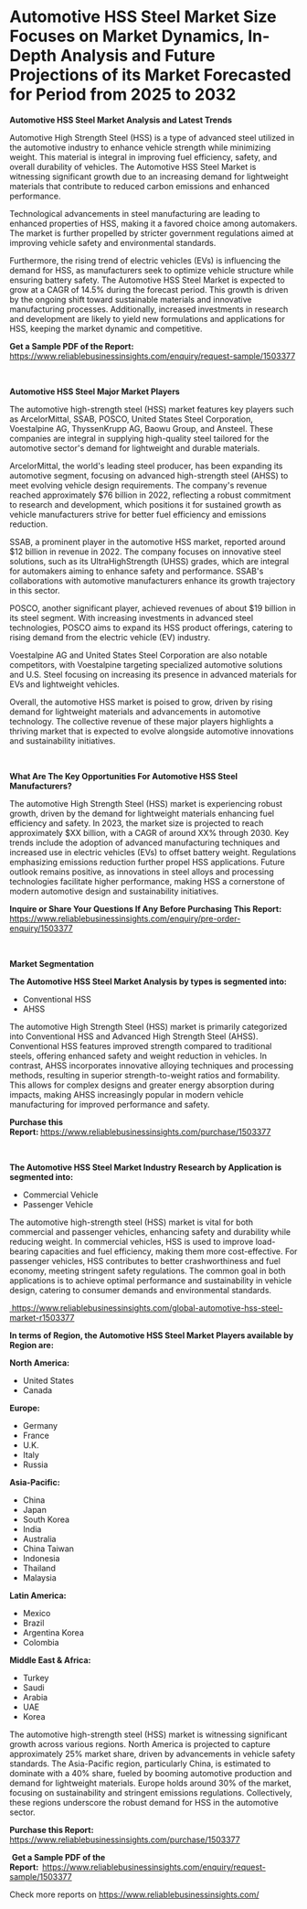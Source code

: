 <p><h1>Automotive HSS Steel Market Size Focuses on Market Dynamics, In-Depth Analysis and Future Projections of its Market Forecasted for Period from 2025 to 2032</h1></p><p><strong>Automotive HSS Steel Market Analysis and Latest Trends</strong></p>
<p><p>Automotive High Strength Steel (HSS) is a type of advanced steel utilized in the automotive industry to enhance vehicle strength while minimizing weight. This material is integral in improving fuel efficiency, safety, and overall durability of vehicles. The Automotive HSS Steel Market is witnessing significant growth due to an increasing demand for lightweight materials that contribute to reduced carbon emissions and enhanced performance. </p><p>Technological advancements in steel manufacturing are leading to enhanced properties of HSS, making it a favored choice among automakers. The market is further propelled by stricter government regulations aimed at improving vehicle safety and environmental standards. </p><p>Furthermore, the rising trend of electric vehicles (EVs) is influencing the demand for HSS, as manufacturers seek to optimize vehicle structure while ensuring battery safety. The Automotive HSS Steel Market is expected to grow at a CAGR of 14.5% during the forecast period. This growth is driven by the ongoing shift toward sustainable materials and innovative manufacturing processes. Additionally, increased investments in research and development are likely to yield new formulations and applications for HSS, keeping the market dynamic and competitive.</p></p>
<p><strong>Get a Sample PDF of the Report:&nbsp;</strong> <a href="https://www.reliablebusinessinsights.com/enquiry/request-sample/1503377?utm_campaign=2242&utm_medium=2&utm_source=Github&utm_content=ia&utm_term=23032025&utm_id=automotive-hss-steel">https://www.reliablebusinessinsights.com/enquiry/request-sample/1503377</a></p>
<p>&nbsp;</p>
<p><strong>Automotive HSS Steel Major Market Players</strong></p>
<p><p>The automotive high-strength steel (HSS) market features key players such as ArcelorMittal, SSAB, POSCO, United States Steel Corporation, Voestalpine AG, ThyssenKrupp AG, Baowu Group, and Ansteel. These companies are integral in supplying high-quality steel tailored for the automotive sector's demand for lightweight and durable materials.</p><p>ArcelorMittal, the world's leading steel producer, has been expanding its automotive segment, focusing on advanced high-strength steel (AHSS) to meet evolving vehicle design requirements. The company's revenue reached approximately $76 billion in 2022, reflecting a robust commitment to research and development, which positions it for sustained growth as vehicle manufacturers strive for better fuel efficiency and emissions reduction.</p><p>SSAB, a prominent player in the automotive HSS market, reported around $12 billion in revenue in 2022. The company focuses on innovative steel solutions, such as its UltraHighStrength (UHSS) grades, which are integral for automakers aiming to enhance safety and performance. SSAB's collaborations with automotive manufacturers enhance its growth trajectory in this sector.</p><p>POSCO, another significant player, achieved revenues of about $19 billion in its steel segment. With increasing investments in advanced steel technologies, POSCO aims to expand its HSS product offerings, catering to rising demand from the electric vehicle (EV) industry.</p><p>Voestalpine AG and United States Steel Corporation are also notable competitors, with Voestalpine targeting specialized automotive solutions and U.S. Steel focusing on increasing its presence in advanced materials for EVs and lightweight vehicles.</p><p>Overall, the automotive HSS market is poised to grow, driven by rising demand for lightweight materials and advancements in automotive technology. The collective revenue of these major players highlights a thriving market that is expected to evolve alongside automotive innovations and sustainability initiatives.</p></p>
<p>&nbsp;</p>
<p><strong>What Are The Key Opportunities For Automotive HSS Steel Manufacturers?</strong></p>
<p><p>The automotive High Strength Steel (HSS) market is experiencing robust growth, driven by the demand for lightweight materials enhancing fuel efficiency and safety. In 2023, the market size is projected to reach approximately $XX billion, with a CAGR of around XX% through 2030. Key trends include the adoption of advanced manufacturing techniques and increased use in electric vehicles (EVs) to offset battery weight. Regulations emphasizing emissions reduction further propel HSS applications. Future outlook remains positive, as innovations in steel alloys and processing technologies facilitate higher performance, making HSS a cornerstone of modern automotive design and sustainability initiatives.</p></p>
<p><strong>Inquire or Share Your Questions If Any Before Purchasing This Report:</strong> <a href="https://www.reliablebusinessinsights.com/enquiry/pre-order-enquiry/1503377?utm_campaign=2242&utm_medium=2&utm_source=Github&utm_content=ia&utm_term=23032025&utm_id=automotive-hss-steel">https://www.reliablebusinessinsights.com/enquiry/pre-order-enquiry/1503377</a></p>
<p>&nbsp;</p>
<p><strong>Market Segmentation</strong></p>
<p><strong>The Automotive HSS Steel Market Analysis by types is segmented into:</strong></p>
<p><ul><li>Conventional HSS</li><li>AHSS</li></ul></p>
<p><p>The automotive High Strength Steel (HSS) market is primarily categorized into Conventional HSS and Advanced High Strength Steel (AHSS). Conventional HSS features improved strength compared to traditional steels, offering enhanced safety and weight reduction in vehicles. In contrast, AHSS incorporates innovative alloying techniques and processing methods, resulting in superior strength-to-weight ratios and formability. This allows for complex designs and greater energy absorption during impacts, making AHSS increasingly popular in modern vehicle manufacturing for improved performance and safety.</p></p>
<p><strong>Purchase this Report:&nbsp;</strong><a href="https://www.reliablebusinessinsights.com/purchase/1503377?utm_campaign=2242&utm_medium=2&utm_source=Github&utm_content=ia&utm_term=23032025&utm_id=automotive-hss-steel">https://www.reliablebusinessinsights.com/purchase/1503377</a></p>
<p>&nbsp;</p>
<p><strong>The Automotive HSS Steel Market Industry Research by Application is segmented into:</strong></p>
<p><ul><li>Commercial Vehicle</li><li>Passenger Vehicle</li></ul></p>
<p><p>The automotive high-strength steel (HSS) market is vital for both commercial and passenger vehicles, enhancing safety and durability while reducing weight. In commercial vehicles, HSS is used to improve load-bearing capacities and fuel efficiency, making them more cost-effective. For passenger vehicles, HSS contributes to better crashworthiness and fuel economy, meeting stringent safety regulations. The common goal in both applications is to achieve optimal performance and sustainability in vehicle design, catering to consumer demands and environmental standards.</p></p>
<p><a href="https://www.reliablebusinessinsights.com/global-automotive-hss-steel-market-r1503377?utm_campaign=2242&utm_medium=2&utm_source=Github&utm_content=ia&utm_term=23032025&utm_id=automotive-hss-steel">&nbsp;https://www.reliablebusinessinsights.com/global-automotive-hss-steel-market-r1503377</a></p>
<p><strong>In terms of Region, the Automotive HSS Steel Market Players available by Region are:</strong></p>
<p>
    <p> <strong> North America: </strong>
        <ul>
            <li>United States</li>
            <li>Canada</li>
        </ul>
        </p> 
    <p> <strong> Europe: </strong>
        <ul>
            <li>Germany</li>
            <li>France</li>
            <li>U.K.</li>
            <li>Italy</li>
            <li>Russia</li>
        </ul>
        </p> 
    <p> <strong> Asia-Pacific: </strong>
        <ul>
            <li>China</li>
            <li>Japan</li>
            <li>South Korea</li>
            <li>India</li>
            <li>Australia</li>
            <li>China Taiwan</li>
            <li>Indonesia</li>
            <li>Thailand</li>
            <li>Malaysia</li>
        </ul>
        </p> 
    <p> <strong> Latin America: </strong>
        <ul>
            <li>Mexico</li>
            <li>Brazil</li>
            <li>Argentina Korea</li>
            <li>Colombia</li>
        </ul>
        </p> 
    <p> <strong> Middle East & Africa: </strong>
        <ul>
            <li>Turkey</li>
            <li>Saudi</li>
            <li>Arabia</li>
            <li>UAE</li>
            <li>Korea</li>
        </ul>
    </p>
    </p>
<p><p>The automotive high-strength steel (HSS) market is witnessing significant growth across various regions. North America is projected to capture approximately 25% market share, driven by advancements in vehicle safety standards. The Asia-Pacific region, particularly China, is estimated to dominate with a 40% share, fueled by booming automotive production and demand for lightweight materials. Europe holds around 30% of the market, focusing on sustainability and stringent emissions regulations. Collectively, these regions underscore the robust demand for HSS in the automotive sector.</p></p>
<p><strong>Purchase this Report: </strong><a href="https://www.reliablebusinessinsights.com/purchase/1503377?utm_campaign=2242&utm_medium=2&utm_source=Github&utm_content=ia&utm_term=23032025&utm_id=automotive-hss-steel">https://www.reliablebusinessinsights.com/purchase/1503377</a></p>
<p>&nbsp;<strong>Get a Sample PDF of the Report:&nbsp;&nbsp;</strong><a href="https://www.reliablebusinessinsights.com/enquiry/request-sample/1503377?utm_campaign=2242&utm_medium=2&utm_source=Github&utm_content=ia&utm_term=23032025&utm_id=automotive-hss-steel">https://www.reliablebusinessinsights.com/enquiry/request-sample/1503377</a></p>
<p><strong></strong></p>
<p>Check more reports on <a href="https://www.reliablebusinessinsights.com/?utm_campaign=2242&utm_medium=2&utm_source=Github&utm_content=ia&utm_term=23032025&utm_id=automotive-hss-steel">https://www.reliablebusinessinsights.com/</a></p>